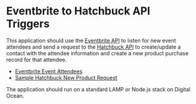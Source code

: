 # Eventbrite to Hatchbuck API Triggers

This application should use the [Eventbrite API](http://developer.eventbrite.com/doc/) to listen for new event attendees and send a request to the [Hatchbuck API](https://hatchbuck.freshdesk.com/support/solutions/articles/5000578765-hatchbuck-api-documentation) to create/update a contact with the attendee information and create a new product purchase record for that attendee.

- [Eventbrite Event Attendees](https://developer.eventbrite.com/docs/event-attendees/)
- [Sample Hatchbuck New Product Request](http://pastebin.com/h25jwnaU)

The application should run on a standard LAMP or Node.js stack on Digital Ocean.
